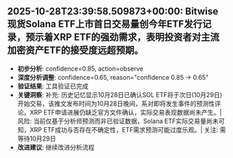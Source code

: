 
## 2025-10-28T23:39:58.509873+00:00: Bitwise现货Solana ETF上市首日交易量创今年ETF发行记录，预示着XRP ETF的强劲需求，表明投资者对主流加密资产ETF的接受度远超预期。
- **初步分析**: confidence=0.85, action=observe
- **深度分析调整**: confidence=0.65, reason="confidence 0.85 → 0.65"
- **验证结果**: 工具验证已完成
- **关键洞察**: 补充: 历史记忆显示10月28日已确认SOL ETF将于次日(10月29日)开始交易，该推文发布时间为10月28日晚间，系对即将发生事件的预测性评论。XRP ETF申请进展仍缺乏官方文件确认，实际交易表现数据尚未产生。| 风险: 当前仅基于分析师预测而非已验证数据，Solana ETF实际交易量尚未可知，XRP ETF成功与否存在不确定性，ETF需求预测可能过度乐观。| 关注: 需等待10月29日
- **改进建议**: 继续改进分析流程

